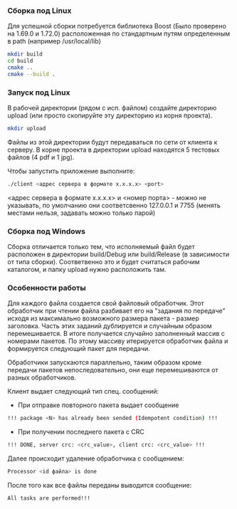 ### Сборка под Linux

Для успешной сборки потребуется библиотека Boost (Было проверено на 1.69.0 и 1.72.0) расположенная по стандартным путям
определенным в path (например /usr/local/lib)
```sh
mkdir build
cd build
cmake .. 
cmake --build .
```

### Запуск под Linux
В рабочей директории (рядом с исп. файлом) создайте директорию upload (или просто скопируйте эту директорию из корня проекта).
```sh
mkdir upload
```
Файлы из этой директории будут передаваться по сети от клиента к серверу.
В корне проекта в директории upload находятся 5 тестовых файлов (4 pdf и 1 jpg). 

Чтобы запустить приложение выполните:
```sh
./client <адрес сервера в формате x.x.x.x> <port>
```

<адрес сервера в формате x.x.x.x> и <номер порта> - можно не указывать, по умолчанию они соответсвенно
127.0.0.1 и 7755 (менять местами нельзя, задавать можно только парой)

### Сборка под Windows
Сборка отличается только тем, что исполняемый файл будет расположен в директории build/Debug или build/Release
(в зависимости от типа сборки). Соответвенно это и будет считаться рабочим каталогом, и папку upload нужно расположить там. 



### Особенности работы

Для каждого файла создается свой файловый обработчик.
Этот обработчик при чтении файла разбивает его на "задания по передаче" исходя из максимально возможного  размера пакета - размер заголовка.
Часть этих заданий дублируется и случайным образом перемешивается. В итоге получается случайно заполненный массив с номерами пакетов.
По этому массиву итерируется обработчик файла и формируется следующий пакет для передачи.

Обработчики запускаются параллельно, таким образом кроме передачи пакетов непоследовательно, они еще перемешиваются от разных обработчиков.

Клиент выдает следующий тип спец. сообщений:

 - При отправке повторного пакета выдает сообщение 
```sh 
!!! package <N> has already been sended (Idempotent condition) !!!
```
	
 - При получении последнего пакета с CRC
```sh
!!! DONE, server crc: <crc_value>, client crc: <crc_value> !!!
```

Далее происходит удаление обработчика с сообщением:
```sh
Processor <id файла> is done
```

После того как все файлы переданы выводится сообщение:
```sh
All tasks are performed!!!
```
